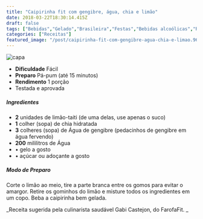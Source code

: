 ```yaml
---
title: "Caipirinha fit com gengibre, água, chia e limão"
date: 2018-03-22T18:30:14.415Z
draft: false
tags: ["Bebidas","Gelado","Brasileira","Festas","Bebidas alcoólicas","Receitas","Receitas rápidas","Receitas simples e fáceis"]
categories: ["Receitas"]
featured_image: "/post/caipirinha-fit-com-gengibre-agua-chia-e-limao.96244562.jpeg"
---
```


![capa](/post/caipirinha-fit-com-gengibre-agua-chia-e-limao.96244562.jpeg)

*   **Dificuldade** Fácil
*   **Preparo** Pá-pum (até 15 minutos)
*   **Rendimento** 1 porção
*   Testada e aprovada
    

##### Ingredientes

*   **2** unidades de limão-taiti (de uma delas, use apenas o suco)
*   **1** colher (sopa) de chia hidratada
*   **3** colheres (sopa) de Água de gengibre (pedacinhos de gengibre em água fervendo)
*   **200** mililitros de Água
*   • gelo a gosto
*   • açúcar ou adoçante a gosto

##### Modo de Preparo

Corte o limão ao meio, tire a parte branca entre os gomos para evitar o amargor. Retire os gominhos do limão e misture todos os ingredientes em um copo. Beba a caipirinha bem gelada.

_Receita sugerida pela culinarista saudável Gabi Castejon, do FarofaFit. _
